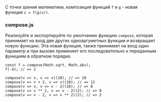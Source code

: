 С точки зрения математики, композиция функций `f` и `g` - новая функция `z = f(g(x))`.

### compose.js

Реализуйте и экспортируйте по умолчанию функцию `compose`, которая принимает на вход две других одноаргуметных функции и возвращает новую функцию. Эта новая функция, также принимает на вход один параметр и при вызове применяет его последовательно к переданным функциям в обратном порядке.

```
const f = compose(Math.sqrt, Math.abs);
f(-4); // => 2

compose(v => v, v => v)(10); // => 10
compose(v => v + 2, v => v)(10); // => 12
compose(v => v, v => v - 2)(10); // => 8
compose(v => v ** 2, v => v - 2)(2); // => 0
compose(v => v - 2, v => v ** 2)(2); // => 2
```